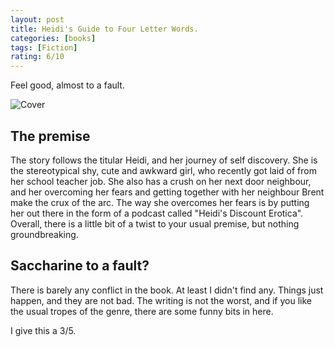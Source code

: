 ```yaml
---
layout: post
title: Heidi's Guide to Four Letter Words.
categories: [books]
tags: [Fiction]
rating: 6/10
---
```


Feel good, almost to a fault.

![Cover](https://i.gr-assets.com/images/S/compressed.photo.goodreads.com/books/1566279650l/51884582._SX318_SY475_.jpg)
## The premise
The story follows the titular Heidi, and her journey of self discovery. She is the stereotypical shy, cute and awkward girl, who recently got laid of from her school teacher job. She also has a crush on her next door neighbour, and her overcoming her fears and getting together with her neighbour Brent make the crux of the arc. The way she overcomes her fears is by putting her out there in the form of a podcast called "Heidi's Discount Erotica". Overall, there is a little bit of a twist to your usual premise, but nothing groundbreaking.
## Saccharine to a fault?
There is barely any conflict in the book. At least I didn't find any. Things just happen, and they are not bad. The writing is not the worst, and if you like the usual tropes of the genre, there are some funny bits in here. 

I give this a 3/5.
